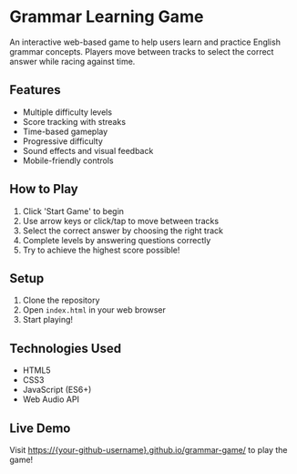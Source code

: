 # Grammar Learning Game

An interactive web-based game to help users learn and practice English grammar concepts. Players move between tracks to select the correct answer while racing against time.

## Features

- Multiple difficulty levels
- Score tracking with streaks
- Time-based gameplay
- Progressive difficulty
- Sound effects and visual feedback
- Mobile-friendly controls

## How to Play

1. Click 'Start Game' to begin
2. Use arrow keys or click/tap to move between tracks
3. Select the correct answer by choosing the right track
4. Complete levels by answering questions correctly
5. Try to achieve the highest score possible!

## Setup

1. Clone the repository
2. Open `index.html` in your web browser
3. Start playing!

## Technologies Used

- HTML5
- CSS3
- JavaScript (ES6+)
- Web Audio API

## Live Demo

Visit [https://{your-github-username}.github.io/grammar-game/](https://{your-github-username}.github.io/grammar-game/) to play the game!
